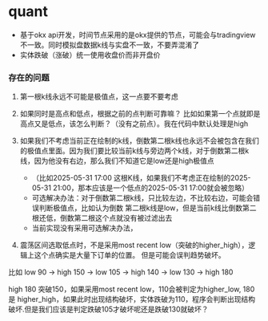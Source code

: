 # quant

- 基于okx api开发，时间节点采用的是okx提供的节点，可能会与tradingview不一致。同时模拟盘数据k线与实盘不一致，不要弄混淆了
- 实体跌破（涨破）统一使用收盘价而非开盘价

### 存在的问题
1. 第一根k线永远不可能是极值点，这一点要不要考虑
2. 如果同时是高点和低点，根据之前的点判断可靠嘛？ 比如如果第一个点就即是高点又是低点，该怎么判断？（没有之前点）。我在代码中默认处理是high
3. 如果我们不考虑当前正在绘制的k线，倒数第二根k线也永远不会被包含在我们的极值点里面。因为我们要比较当前k线与旁边两个k线，对于倒数第二根k线，因为他没有右边，那么我们不知道它是low还是high极值点
    - （比如2025-05-31 17:00 这根K线，如果我们不考虑正在绘制的2025-05-31 21:00，那本应该是一个低点的2025-05-31 17:00就会被忽略）
    - 可选解决办法：对于倒数第二根k线，只比较左边，不比较右边，可能会错误判断极值点，比如认为倒数 第二根k线是low，但是当前k线比倒数第二根还低，倒数第二根这个点就没有被过滤出去
    - 当前实现没有采用可选解决办法，

4. 震荡区间选取低点时，不是采用most recent low（突破的higher_high），逻辑上这个点确实是大量下订单的位置。 但是可能会误判趋势破坏。

比如
low 90 -> high 150 -> low 105 -> high 140 -> low 130 -> high 180

high 180 突破150，如果采用most recent low，110会被判定为higher_low, 180是 higher_high，如果此时出现结构破坏，实体跌破为110，程序会判断出现结构破坏.但是我们应该是判定跌破105才破坏呢还是跌破130就破坏？